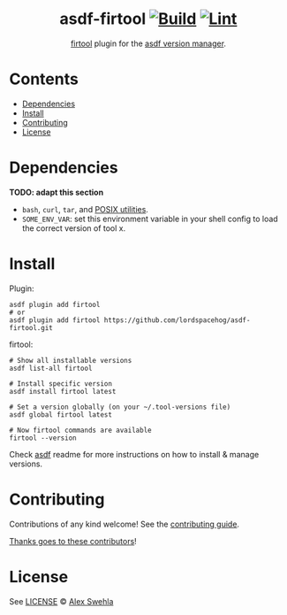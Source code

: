<div align="center">

# asdf-firtool [![Build](https://github.com/lordspacehog/asdf-firtool/actions/workflows/build.yml/badge.svg)](https://github.com/lordspacehog/asdf-firtool/actions/workflows/build.yml) [![Lint](https://github.com/lordspacehog/asdf-firtool/actions/workflows/lint.yml/badge.svg)](https://github.com/lordspacehog/asdf-firtool/actions/workflows/lint.yml)

[firtool](https://circt.llvm.org/docs/) plugin for the [asdf version manager](https://asdf-vm.com).

</div>

# Contents

- [Dependencies](#dependencies)
- [Install](#install)
- [Contributing](#contributing)
- [License](#license)

# Dependencies

**TODO: adapt this section**

- `bash`, `curl`, `tar`, and [POSIX utilities](https://pubs.opengroup.org/onlinepubs/9699919799/idx/utilities.html).
- `SOME_ENV_VAR`: set this environment variable in your shell config to load the correct version of tool x.

# Install

Plugin:

```shell
asdf plugin add firtool
# or
asdf plugin add firtool https://github.com/lordspacehog/asdf-firtool.git
```

firtool:

```shell
# Show all installable versions
asdf list-all firtool

# Install specific version
asdf install firtool latest

# Set a version globally (on your ~/.tool-versions file)
asdf global firtool latest

# Now firtool commands are available
firtool --version
```

Check [asdf](https://github.com/asdf-vm/asdf) readme for more instructions on how to
install & manage versions.

# Contributing

Contributions of any kind welcome! See the [contributing guide](contributing.md).

[Thanks goes to these contributors](https://github.com/lordspacehog/asdf-firtool/graphs/contributors)!

# License

See [LICENSE](LICENSE) © [Alex Swehla](https://github.com/lordspacehog/)

